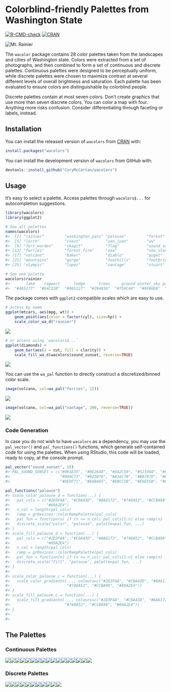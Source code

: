 
<!-- README.md is generated from README.Rmd. Please edit that file -->

# Colorblind-friendly Palettes from Washington State

<!-- badges: start -->

[![R-CMD-check](https://github.com/CoryMcCartan/wacolors/workflows/R-CMD-check/badge.svg)](https://github.com/CoryMcCartan/wacolors/actions)
[![CRAN](https://www.r-pkg.org/badges/version/wacolors)](https://CRAN.R-project.org/package=wacolors)
<!-- badges: end -->

![Mt. Rainier](cover.jpg)

The `wacolor` package contains 28 color palettes taken from the
landscapes and cities of Washington state. Colors were extracted from a
set of photographs, and then combined to form a set of continuous and
discrete palettes. Continuous palettes were designed to be perceptually
uniform, while discrete palettes were chosen to maximize contrast at
several different levels of overall brightness and saturation. Each
palette has been evaluated to ensure colors are distinguishable by
colorblind people.

Discrete palettes contain at most seven colors. Don’t create graphics
that use more than seven discrete colors. You can color a map with four.
Anything more risks confusion. Consider differentiating through faceting
or labels, instead.

## Installation

You can install the released version of `wacolors` from
[CRAN](https://CRAN.R-project.org) with:

``` r
install.packages("wacolors")
```

You can install the development version of `wacolors` from GitHub with:

``` r
devtools::install_github("CoryMcCartan/wacolors")
```

## Usage

It’s easy to select a palette. Access palettes through `wacolors$...`
for autocompletion suggestions.

``` r
library(wacolors)
library(ggplot2)

# See all palettes
names(wacolors)
#>  [1] "rainier"         "washington_pass" "palouse"         "forest"         
#>  [5] "larch"           "coast"           "san_juan"        "uw"             
#>  [9] "fort_worden"     "skagit"          "flag"            "sound_sunset"   
#> [13] "ferries"         "forest_fire"     "sea"             "sea_star"       
#> [17] "volcano"         "baker"           "diablo"          "puget"          
#> [21] "mountains"       "gorge"           "foothills"       "footbridge"     
#> [25] "olympic"         "lopez"           "vantage"         "stuart"

# See one palette
wacolors$rainier
#>       lake    ragwort      lodge      trees     ground winter_sky paintbrush 
#>  "#465177"  "#E4C22B"  "#965127"  "#29483A"  "#759C44"  "#9FB6DA"  "#DF3383"
```

The package comes with `ggplot2`-compatible scales which are easy to
use.

``` r
# access by name
ggplot(mtcars, aes(mpg, wt)) +
    geom_point(aes(color = factor(cyl), size=hp)) +
    scale_color_wa_d("rainier")
```

![](man/figures/README-ggplot-1.png)<!-- -->

``` r
# or access using `wacolors$...`
ggplot(diamonds) +
    geom_bar(aes(x = cut, fill = clarity)) +
    scale_fill_wa_d(wacolors$sound_sunset, reverse=TRUE)
```

![](man/figures/README-ggplot-2.png)<!-- -->

You can use the `wa_pal` function to directly construct a
discretized/binned color scale.

``` r
image(volcano, col=wa_pal("ferries", 12))
```

![](man/figures/README-heatmap-1.png)<!-- -->

``` r
image(volcano, col=wa_pal("vantage", 200, reverse=TRUE))
```

![](man/figures/README-heatmap-2.png)<!-- -->

### Code Generation

In case you do not wish to have `wacolors` as a dependency, you may use
the `pal_vector()` and `pal_functions()` functions, which generate
self-contained code for using the palettes. When using RStudio, this
code will be loaded, ready to copy, at the console prompt.

``` r
pal_vector("sound_sunset", 15)
#> PAL_SOUND_SUNSET = c("#001E35", "#0E2648", "#342C59", "#523368", "#6D3D71",
#>                      "#804C73", "#925B78", "#A16C7B", "#BB797D", "#D08B79",
#>                      "#DE9F71", "#E6B465", "#EBCC5B", "#E6E55B", "#DCFF6C")

pal_functions("palouse")
#> scale_color_palouse_d = function(...) {
#>   pal_cols = c("#2D3F4A", "#C0A43D", "#8A6172", "#748A52", "#CCBA98",
#>                "#69A2E4")
#>   n_col = length(pal_cols)
#>   ramp = grDevices::colorRampPalette(pal_cols)
#>   pal_fun = function(n) if (n <= n_col) pal_cols[1:n] else ramp(n)
#>   discrete_scale("color", "palouse", palette=pal_fun, ...)
#> }
#> scale_fill_palouse_d = function(...) {
#>   pal_cols = c("#2D3F4A", "#C0A43D", "#8A6172", "#748A52", "#CCBA98",
#>                "#69A2E4")
#>   n_col = length(pal_cols)
#>   ramp = grDevices::colorRampPalette(pal_cols)
#>   pal_fun = function(n) if (n <= n_col) pal_cols[1:n] else ramp(n)
#>   discrete_scale("fill", "palouse", palette=pal_fun, ...)
#> }
#> 
#> scale_color_palouse_c = function(...) {
#>   scale_color_gradientn(..., colours=c("#2D3F4A", "#C0A43D", "#8A6172",
#>                         "#748A52", "#CCBA98", "#69A2E4"))
#> }
#> scale_fill_palouse_c = function(...) {
#>   scale_fill_gradientn(..., colours=c("#2D3F4A", "#C0A43D", "#8A6172",
#>                        "#748A52", "#CCBA98", "#69A2E4"))
#> }
#> 
#> 
```

## The Palettes

### Continuous Palettes

![](man/figures/README-cont-palettes-1.png)<!-- -->![](man/figures/README-cont-palettes-2.png)<!-- -->![](man/figures/README-cont-palettes-3.png)<!-- -->![](man/figures/README-cont-palettes-4.png)<!-- -->![](man/figures/README-cont-palettes-5.png)<!-- -->![](man/figures/README-cont-palettes-6.png)<!-- -->![](man/figures/README-cont-palettes-7.png)<!-- -->![](man/figures/README-cont-palettes-8.png)<!-- -->![](man/figures/README-cont-palettes-9.png)<!-- -->![](man/figures/README-cont-palettes-10.png)<!-- -->![](man/figures/README-cont-palettes-11.png)<!-- -->![](man/figures/README-cont-palettes-12.png)<!-- -->![](man/figures/README-cont-palettes-13.png)<!-- -->![](man/figures/README-cont-palettes-14.png)<!-- -->![](man/figures/README-cont-palettes-15.png)<!-- -->![](man/figures/README-cont-palettes-16.png)<!-- -->![](man/figures/README-cont-palettes-17.png)<!-- -->

### Discrete Palettes

![](man/figures/README-disc-palettes-1.png)<!-- -->![](man/figures/README-disc-palettes-2.png)<!-- -->![](man/figures/README-disc-palettes-3.png)<!-- -->![](man/figures/README-disc-palettes-4.png)<!-- -->![](man/figures/README-disc-palettes-5.png)<!-- -->![](man/figures/README-disc-palettes-6.png)<!-- -->![](man/figures/README-disc-palettes-7.png)<!-- -->![](man/figures/README-disc-palettes-8.png)<!-- -->![](man/figures/README-disc-palettes-9.png)<!-- -->![](man/figures/README-disc-palettes-10.png)<!-- -->![](man/figures/README-disc-palettes-11.png)<!-- -->
